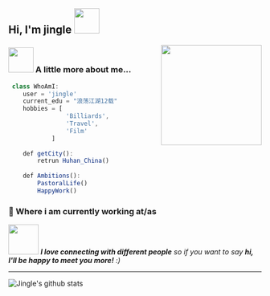 <h2> Hi, I'm jingle <img src="https://media.giphy.com/media/mGcNjsfWAjY5AEZNw6/giphy.gif" width="50"></h2>

<img align='right' src='https://user-images.githubusercontent.com/5713670/87202985-820dcb80-c2b6-11ea-9f56-7ec461c497c3.gif' width='200"'>




### <img src="https://media.giphy.com/media/VgCDAzcKvsR6OM0uWg/giphy.gif" width="50"> A little more about me...  

```javascript
 class WhoAmI:
 	user = 'jingle'
	current_edu = "浪荡江湖12载"
	hobbies = [
				'Billiards',
				'Travel',
				'Film'
			]
	
	def getCity():
		retrun Huhan_China()
	
	def Ambitions():
		PastoralLife()
		HappyWork()
```

### 💼 Where i am currently working at/as



<img src="https://media.giphy.com/media/LnQjpWaON8nhr21vNW/giphy.gif" width="60"> <em><b>I love connecting with different people</b> so if you want to say <b>hi, I'll be happy to meet you more!</b> :)</em>

---



![Jingle's github stats](https://github-readme-stats.vercel.app/api?username=jingle0927&hide=[%22issues%22]&show_icons=true)
